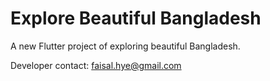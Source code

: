 # Explore Beautiful Bangladesh

A new Flutter project of exploring beautiful Bangladesh.

Developer contact:
faisal.hye@gmail.com
